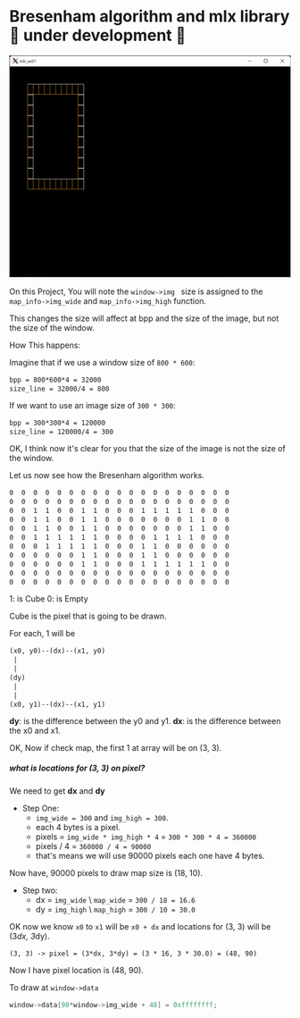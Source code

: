 # Bresenham algorithm and mlx library 🚧 under development 🚧

![cube](./assets/cube.png)

On this Project, You will note the `window->img ` size is assigned to the `map_info->img_wide` and `map_info->img_high` function.

This changes the size  will affect at bpp and the size of the image, but not the size of the window.

How This happens:

Imagine that if we use a window size of `800 * 600`:
```
bpp = 800*600*4 = 32000
size_line = 32000/4 = 800
```
If we want to use an image size of `300 * 300`:
```
bpp = 300*300*4 = 120000
size_line = 120000/4 = 300
```
OK, I think now it's clear for you that the size of the image is not the size of the window.

Let us now see how the Bresenham algorithm works.

```
0  0  0  0  0  0  0  0  0  0  0  0  0  0  0  0  0  0  0
0  0  0  0  0  0  0  0  0  0  0  0  0  0  0  0  0  0  0
0  0  1  1  0  0  1  1  0  0  0  1  1  1  1  1  0  0  0
0  0  1  1  0  0  1  1  0  0  0  0  0  0  0  1  1  0  0
0  0  1  1  0  0  1  1  0  0  0  0  0  0  0  1  1  0  0
0  0  1  1  1  1  1  1  0  0  0  0  1  1  1  1  0  0  0
0  0  0  1  1  1  1  1  0  0  0  1  1  0  0  0  0  0  0
0  0  0  0  0  0  1  1  0  0  0  1  1  0  0  0  0  0  0
0  0  0  0  0  0  1  1  0  0  0  1  1  1  1  1  1  0  0
0  0  0  0  0  0  0  0  0  0  0  0  0  0  0  0  0  0  0
0  0  0  0  0  0  0  0  0  0  0  0  0  0  0  0  0  0  0
```

1: is Cube
0: is Empty

Cube is the pixel that is going to be drawn.

For each, 1 will be
```
(x0, y0)--(dx)--(x1, y0)
 |                     
 |                     
(dy)                   
 |                     
 |                     
(x0, y1)--(dx)--(x1, y1)

```
**dy**: is the difference between the y0 and y1.
**dx**: is the difference between the x0 and x1.

OK, Now if check map, the first 1 at array will be on (3, 3).

##### what is locations for (3, 3) on pixel?
We need to get **dx** and **dy**

- Step One: 
  - `img_wide = 300` and `img_high = 300`.
  - each 4 bytes is a pixel.
  - pixels =  `img_wide * img_high * 4` = `300 * 300 * 4 = 360000`
  - pixels / 4 = `360000 / 4 = 90000`
  - that's means we will use 90000 pixels each one have 4 bytes.

Now have, 90000 pixels to draw map size is (18, 10).
- Step two:
  - dx = `img_wide` \ `map_wide` =  `300 / 18 = 16.6`
  - dy = `img_high` \ `map_high` =  `300 / 10 = 30.0`

OK now we know `x0` to `x1` will be `x0 + dx` and locations for (3, 3) will be (3*dx, 3*dy).
```
(3, 3) -> pixel = (3*dx, 3*dy) = (3 * 16, 3 * 30.0) = (48, 90)
```
Now I have pixel location is (48, 90).

To draw at `window->data`

```c
window->data[90*window->img_wide + 48] = 0xffffffff;
```

